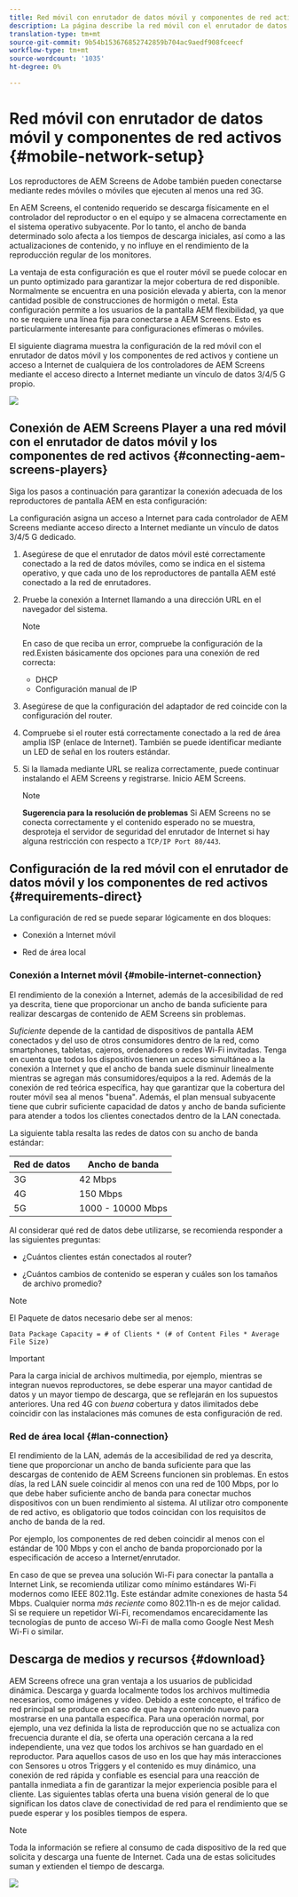 ```yaml
---
title: Red móvil con enrutador de datos móvil y componentes de red activos
description: La página describe la red móvil con el enrutador de datos móvil y los componentes de red activos
translation-type: tm+mt
source-git-commit: 9b54b153676852742859b704ac9aedf908fceecf
workflow-type: tm+mt
source-wordcount: '1035'
ht-degree: 0%

---
```



# Red móvil con enrutador de datos móvil y componentes de red activos {#mobile-network-setup}

Los reproductores de AEM Screens de Adobe también pueden conectarse mediante redes móviles o móviles que ejecuten al menos una red 3G.

En AEM Screens, el contenido requerido se descarga físicamente en el controlador del reproductor o en el equipo y se almacena correctamente en el sistema operativo subyacente. Por lo tanto, el ancho de banda determinado solo afecta a los tiempos de descarga iniciales, así como a las actualizaciones de contenido, y no influye en el rendimiento de la reproducción regular de los monitores.

La ventaja de esta configuración es que el router móvil se puede colocar en un punto optimizado para garantizar la mejor cobertura de red disponible. Normalmente se encuentra en una posición elevada y abierta, con la menor cantidad posible de construcciones de hormigón o metal.
Esta configuración permite a los usuarios de la pantalla AEM flexibilidad, ya que no se requiere una línea fija para conectarse a AEM Screens. Esto es particularmente interesante para configuraciones efímeras o móviles.

El siguiente diagrama muestra la configuración de la red móvil con el enrutador de datos móvil y los componentes de red activos y contiene un acceso a Internet de cualquiera de los controladores de AEM Screens mediante el acceso directo a Internet mediante un vínculo de datos 3/4/5 G propio.

![](/help/using/assets/mobile-network-1.png)

## Conexión de AEM Screens Player a una red móvil con el enrutador de datos móvil y los componentes de red activos {#connecting-aem-screens-players}

Siga los pasos a continuación para garantizar la conexión adecuada de los reproductores de pantalla AEM en esta configuración:

La configuración asigna un acceso a Internet para cada controlador de AEM Screens mediante acceso directo a Internet mediante un vínculo de datos 3/4/5 G dedicado.

1. Asegúrese de que el enrutador de datos móvil esté correctamente conectado a la red de datos móviles, como se indica en el sistema operativo, y que cada uno de los reproductores de pantalla AEM esté conectado a la red de enrutadores.
1. Pruebe la conexión a Internet llamando a una dirección URL en el navegador del sistema.
   >[!NOTE]
   >En caso de que reciba un error, compruebe la configuración de la red.Existen básicamente dos opciones para una conexión de red correcta:
   >* DHCP
   >* Configuración manual de IP


1. Asegúrese de que la configuración del adaptador de red coincide con la configuración del router.

1. Compruebe si el router está correctamente conectado a la red de área amplia ISP (enlace de Internet). También se puede identificar mediante un LED de señal en los routers estándar.
1. Si la llamada mediante URL se realiza correctamente, puede continuar instalando el AEM Screens y registrarse. Inicio AEM Screens.

   >[!NOTE]
   >**Sugerencia para la resolución de problemas**
   >Si AEM Screens no se conecta correctamente y el contenido esperado no se muestra, desproteja el servidor de seguridad del enrutador de Internet si hay alguna restricción con respecto a `TCP/IP Port 80/443`.


## Configuración de la red móvil con el enrutador de datos móvil y los componentes de red activos {#requirements-direct}

La configuración de red se puede separar lógicamente en dos bloques:

* Conexión a Internet móvil

* Red de área local

### Conexión a Internet móvil {#mobile-internet-connection}

El rendimiento de la conexión a Internet, además de la accesibilidad de red ya descrita, tiene que proporcionar un ancho de banda suficiente para realizar descargas de contenido de AEM Screens sin problemas.

*Suficiente* depende de la cantidad de dispositivos de pantalla AEM conectados y del uso de otros consumidores dentro de la red, como smartphones, tabletas, cajeros, ordenadores o redes Wi-Fi invitadas.
Tenga en cuenta que todos los dispositivos tienen un acceso simultáneo a la conexión a Internet y que el ancho de banda suele disminuir linealmente mientras se agregan más consumidores/equipos a la red.
Además de la conexión de red teórica específica, hay que garantizar que la cobertura del router móvil sea al menos &quot;buena&quot;. Además, el plan mensual subyacente tiene que cubrir suficiente capacidad de datos y ancho de banda suficiente para atender a todos los clientes conectados dentro de la LAN conectada.

La siguiente tabla resalta las redes de datos con su ancho de banda estándar:

| Red de datos | Ancho de banda |
|--- |--- |
| 3G | 42 Mbps |
| 4G | 150 Mbps |
| 5G | 1000 - 10000 Mbps |

Al considerar qué red de datos debe utilizarse, se recomienda responder a las siguientes preguntas:

* ¿Cuántos clientes están conectados al router?

* ¿Cuántos cambios de contenido se esperan y cuáles son los tamaños de archivo promedio?

>[!NOTE]
>
>El Paquete de datos necesario debe ser al menos:
>
>`Data Package Capacity = # of Clients * (# of Content Files * Average File Size)`

>[!IMPORTANT]
>
>Para la carga inicial de archivos multimedia, por ejemplo, mientras se integran nuevos reproductores, se debe esperar una mayor cantidad de datos y un mayor tiempo de descarga, que se reflejarán en los supuestos anteriores. Una red 4G con *buena* cobertura y datos ilimitados debe coincidir con las instalaciones más comunes de esta configuración de red.


### Red de área local {#lan-connection}

El rendimiento de la LAN, además de la accesibilidad de red ya descrita, tiene que proporcionar un ancho de banda suficiente para que las descargas de contenido de AEM Screens funcionen sin problemas. En estos días, la red LAN suele coincidir al menos con una red de 100 Mbps, por lo que debe haber suficiente ancho de banda para conectar muchos dispositivos con un buen rendimiento al sistema. Al utilizar otro componente de red activo, es obligatorio que todos coincidan con los requisitos de ancho de banda de la red.

Por ejemplo, los componentes de red deben coincidir al menos con el estándar de 100 Mbps y con el ancho de banda proporcionado por la especificación de acceso a Internet/enrutador.

En caso de que se prevea una solución Wi-Fi para conectar la pantalla a Internet Link, se recomienda utilizar como mínimo estándares Wi-Fi modernos como IEEE 802.11g. Este estándar admite conexiones de hasta 54 Mbps. Cualquier norma *más reciente* como 802.11h-n es de mejor calidad. Si se requiere un repetidor Wi-Fi, recomendamos encarecidamente las tecnologías de punto de acceso Wi-Fi de malla como Google Nest Mesh Wi-Fi o similar.

## Descarga de medios y recursos {#download}

AEM Screens ofrece una gran ventaja a los usuarios de publicidad dinámica. Descarga y guarda localmente todos los archivos multimedia necesarios, como imágenes y vídeo. Debido a este concepto, el tráfico de red principal se produce en caso de que haya contenido nuevo para mostrarse en una pantalla específica.
Para una operación normal, por ejemplo, una vez definida la lista de reproducción que no se actualiza con frecuencia durante el día, se oferta una operación cercana a la red independiente, una vez que todos los archivos se han guardado en el reproductor.
Para aquellos casos de uso en los que hay más interacciones con Sensores u otros Triggers y el contenido es muy dinámico, una conexión de red rápida y confiable es esencial para una reacción de pantalla inmediata a fin de garantizar la mejor experiencia posible para el cliente.
Las siguientes tablas oferta una buena visión general de lo que significan los datos clave de conectividad de red para el rendimiento que se puede esperar y los posibles tiempos de espera.

>[!NOTE]
>
>Toda la información se refiere al consumo de cada dispositivo de la red que solicita y descarga una fuente de Internet. Cada una de estas solicitudes suman y extienden el tiempo de descarga.

![](/help/using/assets/mobile-router-download.png)

